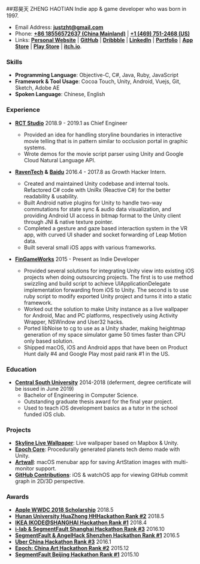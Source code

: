 ##郑昊天 ZHENG HAOTIAN
Indie app & game developer who was born in 1997.

- Email Address: [**justzht@gmail.com**](mailto:justzht@gmail.com)   
- Phone: [**+86 18556572637 (China Mainland)**](tel:+86-185-5657-2637) | [**+1 (469) 751-2468 (US)**](tel:+1-469-751-2468)  
- Links: [**Personal Website**](https://fincher.im/) | [**GitHub**](https://github.com/JustinFincher) | [**Dribbble**](https://dribbble.com/JustZht) | [**LinkedIn**](https://www.linkedin.com/in/昊天-郑-6ba0b0b2/) | [**Portfolio**](http://portfolio.justzht.com/) | [**App Store**](https://itunes.apple.com/cn/developer/haotian-zheng/id981803173?mt=8) | [**Play Store**](https://play.google.com/store/apps/dev?id=5201975025990666617) | [**itch.io**](https://justzht.itch.io/).  

### Skills
- **Programming Language**: Objective-C, C#, Java, Ruby, JavaScript
- **Framework & Tool Usage**: Cocoa Touch, Unity, Android, Vuejs, Git, Sketch, Adobe AE
- **Spoken Language**: Chinese, English

### Experience
- [**RCT Studio**](https://rct-studio.com) 2018.9 - 2019.1 as Chief Engineer
	- Provided an idea for handling storyline boundaries in interactive movie telling that is in pattern similar to occlusion portal in graphic systems.
	- Wrote demos for the movie script parser using Unity and Google Cloud Natural Language API.
- [**RavenTech**](https://raventech.cn/home) **&** [**Baidu**](https://www.baidu.com) 2016.4 - 2017.8 as Growth Hacker Intern. 
	- Created and maintained Unity codebase and internal tools. Refactored C# code with UniRx (Reactive C#) for the better readability & usability.
	- Built Android native plugins for Unity to handle two-way commutations for state sync & audio data visualization, and providing Android UI access in bitmap format to the Unity client through JNI & native texture pointer.
	- Completed a gesture and gaze based interaction system in the VR app, with curved UI shader and socket forwarding of Leap Motion data.
	- Built several small iOS apps with various frameworks.
	
- [**FinGameWorks**](https://fingame.works) 2015 - Present as Indie Developer
	- Provided several solutions for integrating Unity view into existing iOS projects when doing outsourcing projects. The first is to use method swizzling and build script to achieve UIApplicationDelegate implementation forwarding from iOS to Unity. The second is to use ruby script to modify exported Unity project and turns it into a static framework.
	- Worked out the solution to make Unity instance as a live wallpaper for Android, Mac and PC platforms, respectively using Activity Wrapper, NSWindow and User32 hacks.
	- Ported libNoise to cg to use as a Unity shader, making heightmap generation of my space simulator game 50 times faster than CPU only based solution.
	- Shipped macOS, iOS and Android apps that have been on Product Hunt daily #4 and Google Play most paid rank #1 in the US.

### Education
- [**Central South University**](http://www.csu.edu.cn/) 2014-2018 (deferment, degree certificate will be issued in June 2019)
	- Bachelor of Engineering in Computer Science.
	- Outstanding graduate thesis award for the final year project.
	- Used to teach iOS development basics as a tutor in the school funded iOS club.

### Projects
- [**Skyline Live Wallpaper**](https://play.google.com/store/apps/details?id=com.JustZht.Skyline): Live wallpaper based on Mapbox & Unity.
- [**Epoch Core**](https://itunes.apple.com/us/app/epoch-core/id1177530091?mt=8): Procedurally generated planets tech demo made with Unity.
- [**Artwall**](https://geo.itunes.apple.com/us/app/artwall/id1178151992?mt=12&app=apps): macOS menubar app for saving ArtStation images with multi-monitor support.
- [**GitHub Contributions**](https://itunes.apple.com/us/app/contributions-for-github/id1153432612?mt=8): iOS & watchOS app for viewing GitHub commit graph in 2D/3D perspective.

### Awards  
- [**Apple WWDC 2018 Scholarship**](https://github.com/JustinFincher/WWDC-18-Scholarship-Project) 2018.5
- [**Hunan University HuaZhong HHHackathon Rank #2**](https://github.com/JustinFincher/AReco) 2018.5 
- [**IKEA IKODE@SHANGHAI Hackathon Rank #1**](https://github.com/hACKbUSTER/IKEA-Maker) 2018.4 
- [**i-lab & SegmentFault Shanghai Hackathon Rank #3**](https://github.com/hACKbUSTER/ConnectPlusPlus) 2016.10
- [**SegmentFault & AngelHack Shenzhen Hackathon Rank #1**](https://github.com/hACKbUSTER/ProjectDaVinci) 2016.5
- [**Uber China Hackathon  Rank #3**](https://github.com/hACKbUSTER/UberGuide-iOS) 2016.1
- [**Epoch: China Art Hackathon Rank #2**](https://github.com/hACKbUSTER/Renaissance) 2015.12
- [**SegmentFault Beijing Hackathon Rank #1**](https://github.com/hACKbUSTER/FixPlusPlus) 2015.10